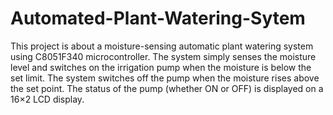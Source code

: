 # Automated-Plant-Watering-Sytem
This project is about a moisture-sensing automatic plant watering system using C8051F340 microcontroller. 
The system simply senses the moisture level and switches on the irrigation pump when the moisture is below the set limit. 
The system switches off the pump when the moisture rises above the set point. 
The status of the pump (whether ON or OFF) is displayed on a 16×2 LCD display. 
